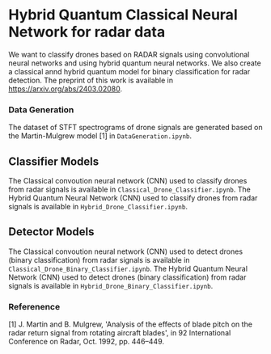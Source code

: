 # Hybrid Quantum Classical Neural Network for radar data

We want to classify drones based on RADAR signals using convolutional neural networks and using hybrid quantum neural networks. We also create a classical annd hybrid quantum model for binary classification for radar detection. The preprint of this work is available in https://arxiv.org/abs/2403.02080.  

### Data Generation
The dataset of STFT spectrograms of drone signals are generated based on the Martin-Mulgrew model [1] in ``` DataGeneration.ipynb ```. 

## Classifier Models
The Classical convoution neural network (CNN) used to classify drones from radar signals is available in ``` Classical_Drone_Classifier.ipynb ```.
The Hybrid Quantum Neural Network (CNN) used to classify drones from radar signals is available in ``` Hybrid_Drone_Classifier.ipynb ```.

## Detector Models
The Classical convoution neural network (CNN) used to detect drones (binary classification) from radar signals is available in ``` Classical_Drone_Binary_Classifier.ipynb ```.
The Hybrid Quantum Neural Network (CNN) used to detect drones (binary classification) from radar signals is available in ``` Hybrid_Drone_Binary_Classifier.ipynb ```.

### Referenence 
[1] J. Martin and B. Mulgrew, 'Analysis of the effects of blade pitch on the radar return signal from rotating aircraft blades', in 92 International Conference on Radar, Oct. 1992, pp. 446–449.
